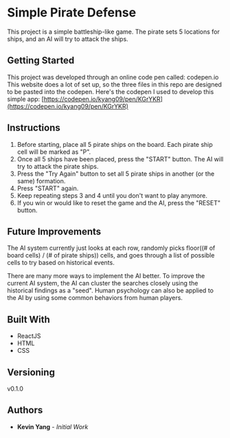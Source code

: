 # Simple Pirate Defense

This project is a simple battleship-like game.
The pirate sets 5 locations for ships, and an AI will try to attack the ships.

## Getting Started

This project was developed through an online code pen called: codepen.io
This website does a lot of set up, so the three files in this repo are designed to be pasted into the codepen.
Here's the codepen I used to develop this simple app: [https://codepen.io/kyang09/pen/KGrYKR](https://codepen.io/kyang09/pen/KGrYKR)

## Instructions

1. Before starting, place all 5 pirate ships on the board. Each pirate ship cell will be marked as "P".
2. Once all 5 ships have been placed, press the "START" button. The AI will try to attack the pirate ships.
3. Press the "Try Again" button to set all 5 pirate ships in another (or the same) formation.
4. Press "START" again.
5. Keep repeating steps 3 and 4 until you don't want to play anymore.
6. If you win or would like to reset the game and the AI, press the "RESET" button.

## Future Improvements

The AI system currently just looks at each row, randomly picks floor((# of board cells) / (# of pirate ships)) cells, and goes through a list of possible cells to try based on historical events.

There are many more ways to implement the AI better.
To improve the current AI system, the AI can cluster the searches closely using the historical findings as a "seed".
Human psychology can also be applied to the AI by using some common behaviors from human players.

## Built With

* ReactJS
* HTML
* CSS

## Versioning

v0.1.0

## Authors

* **Kevin Yang** - *Initial Work*